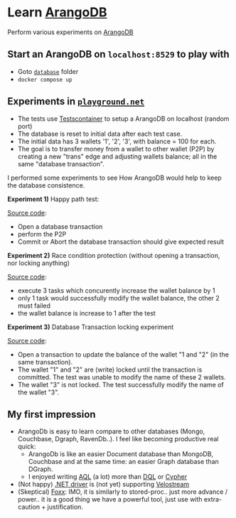 # Learn [ArangoDB]

Perform various experiments on [ArangoDB]

## Start an ArangoDB on `localhost:8529` to play with

- Goto [`database`](./database/) folder
- `docker compose up`

## Experiments in [`playground.net`](./playground.net/)

- The tests use [Testscontainer] to setup a ArangoDB on localhost (random port)
- The database is reset to initial data after each test case.
- The initial data has 3 wallets '1', '2', '3', with balance = 100 for each.
- The goal is to transfer money from a wallet to other wallet (P2P) by creating a new "trans" edge and adjusting wallets balance; all in the same "database transaction".

I performed some experiments to see How ArangoDB would help to keep the database consistence.

**Experiment 1)** Happy path test:

[Source code](./playground.net/experiment/MakeP2PTests.cs):

- Open a database transaction
- perform the P2P
- Commit or Abort the database transaction should give expected result

**Experiment 2)** Race condition protection (without opening a transaction, nor locking anything)

[Source code](./playground.net/experiment/MakeP2PConcurenceTests.cs):

- execute 3 tasks which concurently increase the wallet balance by 1
- only 1 task would successfully modify the wallet balance, the other 2 must failed
- the wallet balance is increase to 1 after the test

**Experiment 3)** Database Transaction locking experiment

[Source code](./playground.net/experiment/TransactionLockTest.cs):

- Open a transaction to update the balance of the wallet "1 and "2" (in the same transaction).
- The wallet "1" and "2" are (write) locked until the transaction is committed. The test was unable to modify the name of these 2 wallets.
- The wallet "3" is not locked. The test successfully modify the name of the wallet "3".

## My first impression

- ArangoDb is easy to learn compare to other databases (Mongo, Couchbase, Dgraph, RavenDb..). I feel like becoming productive real quick:
  - ArangoDb is like an easier Document database than MongoDB, Couchbase and at the same time: an easier Graph database than DGraph.
  - I enjoyed writing [AQL](https://docs.arangodb.com/3.12/aql/) (a lot) more than [DQL](https://dgraph.io/docs/dql/) or [Cypher](https://neo4j.com/docs/getting-started/cypher-intro/)
- (Not happy) [.NET driver](https://github.com/ArangoDB-Community/arangodb-net-standard) is (not yet) supporting [Velostream](https://github.com/arangodb/velocystream)
- (Skeptical) [Foxx](https://docs.arangodb.com/3.11/develop/foxx-microservices/): IMO, it is similarly to stored-proc.. just more advance / power.. it is a good thing we have a powerful tool, just use with extra-caution + justification.

[ArangoDB]: https://arangodb.com/
[Testscontainer]: https://testcontainers.com/
